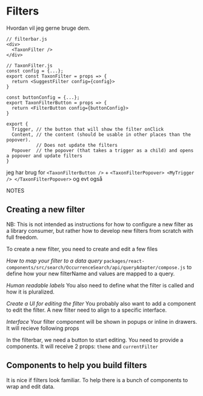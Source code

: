 # Filters
Hvordan vil jeg gerne bruge dem.

```
// filterbar.js
<div>
  <TaxonFilter />
</div>

// TaxonFilter.js
const config = {...};
export const TaxonFilter = props => {
  return <SuggestFilter config={config}>
}

const buttonConfig = {...};
export TaxonFilterButton = props => {
  return <FilterButton config={buttonConfig}>
}

export {
  Trigger, // the button that will show the filter onClick
  Content, // the content (should be usable in other places than the popover).
           // Does not update the filters
  Popover  // the popover (that takes a trigger as a child) and opens a popover and update filters
}

```

jeg har brug for 
`<TaxonFilterButton />` + 
`<TaxonFilterPopover> <MyTrigger /> </TaxonFilterPopover>` og evt også





NOTES

## Creating a new filter
NB: This is not intended as instructions for how to configure a new filter as a library consumer, but rather how to develop new filters from scratch with full freedom.

To create a new filter, you need to create and edit a few files

*How to map your filter to a data query*
`packages/react-components/src/search/OccurrenceSearch/api/queryAdapter/compose.js` to define how your new filterName and values are mapped to a query.

*Human readable labels*
You also need to define what the filter is called and how it is pluralized.

*Create a UI for editing the filter*
You probably also want to add a component to edit the filter. A new filter need to align to a specific interface.

*Interface*
Your filter component will be shown in popups or inline in drawers. 
It will recieve following props

In the filterbar, we need a button to start editing. You need to provide a components. It will receive 2 props: `theme` and `currentFilter`

## Components to help you build filters
It is nice if filters look familiar. To help there is a bunch of components to wrap and edit data.




